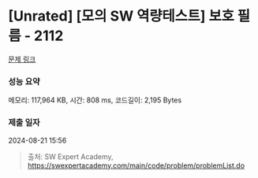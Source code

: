 # [Unrated] [모의 SW 역량테스트] 보호 필름 - 2112 

[문제 링크](https://swexpertacademy.com/main/code/problem/problemDetail.do?contestProbId=AV5V1SYKAaUDFAWu) 

### 성능 요약

메모리: 117,964 KB, 시간: 808 ms, 코드길이: 2,195 Bytes

### 제출 일자

2024-08-21 15:56



> 출처: SW Expert Academy, https://swexpertacademy.com/main/code/problem/problemList.do